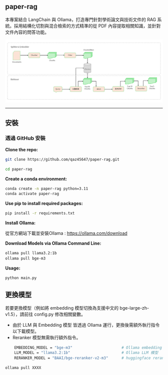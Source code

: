 ## paper-rag

本專案結合 LangChain 與 Ollama，打造專門針對學術論文與技術文件的 RAG 系統。採用結構化切割與混合檢索的方式精準的從 PDF 內容提取相關知識，並針對文件內容的問答功能。

![流程.png](/img/flow.png)

---

## 安裝

### 透過 GitHub 安裝

**Clone the repo:**

```bash
git clone https://github.com/qaz45647/paper-rag.git
```
```bash
cd paper-rag
```
**Create a conda environment:**
```bash
conda create -n paper-rag python=3.11
conda activate paper-rag
```
**Use pip to install required packages:**
```bash
pip install -r requirements.txt
```
**Install Ollama:**

從官方網站下載並安裝Ollama : https://ollama.com/download

**Download Models via Ollama Command Line:**
```bash
ollama pull llama3.2:1b
ollama pull bge-m3
```
**Usage:**
```bash
python main.py
```
## 更換模型
若要更換模型（例如將 embedding 模型切換為支援中文的 bge-large-zh-v1.5），請前往 config.py 修改相關變數。
- 由於 LLM 與 Embedding 模型 皆透過 Ollama 運行，更換後需額外執行指令以下載模型。
- Reranker 模型無需執行額外指令。
```bash
    EMBEDDING_MODEL = "bge-m3"                      # Ollama embedding 模型
    LLM_MODEL = "llama3.2:1b"                       # Ollama LLM 模型
    RERANKER_MODEL = "BAAI/bge-reranker-v2-m3"      # huggingface reranker模型
```
```bash
ollama pull XXXX
```
